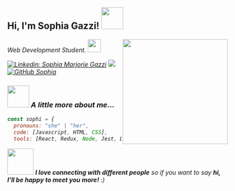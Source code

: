 <h2> Hi, I'm Sophia Gazzi! <img src="https://media.giphy.com/media/mGcNjsfWAjY5AEZNw6/giphy.gif" width="50"></h2>
<img align='right' src="https://media.giphy.com/media/dWxO36Jzd6bTSt5dIY/giphy.gif" width="240">
<p><em>Web Development Student. <img src="https://media.giphy.com/media/fYSnHlufseco8Fh93Z/giphy.gif" width="30"></br>

[![Linkedin: Sophia Marjorie Gazzi](https://img.shields.io/badge/-SophiaGazzi-blue?style=flat-square&logo=Linkedin&logoColor=white&link=https://www.linkedin.com/in/sophia-gazzi/)](https://www.linkedin.com/in/sophia-gazzi/)
<a href = "mailto:sophiamemy@hotmail.com"><img src="https://img.shields.io/badge/-Email-%23333??style=plastic&logo=microsoftoutlook&logoColor=white" target="_blank"></a>
[![GitHub Sophia](https://img.shields.io/github/followers/sophia?label=follow&style=social)](https://github.com/SophiaGazzi)


### <img src="https://media.giphy.com/media/VgCDAzcKvsR6OM0uWg/giphy.gif" width="50"> A little more about me...  

```javascript
const sophi = {
  pronouns: "she" | "her",
  code: [Javascript, HTML, CSS],
  tools: [React, Redux, Node, Jest, Docker, Express]
```

<img src="https://media.giphy.com/media/LnQjpWaON8nhr21vNW/giphy.gif" width="60"> <em><b>I love connecting with different people</b> so if you want to say <b>hi, I'll be happy to meet you more!</b> :)</em>
